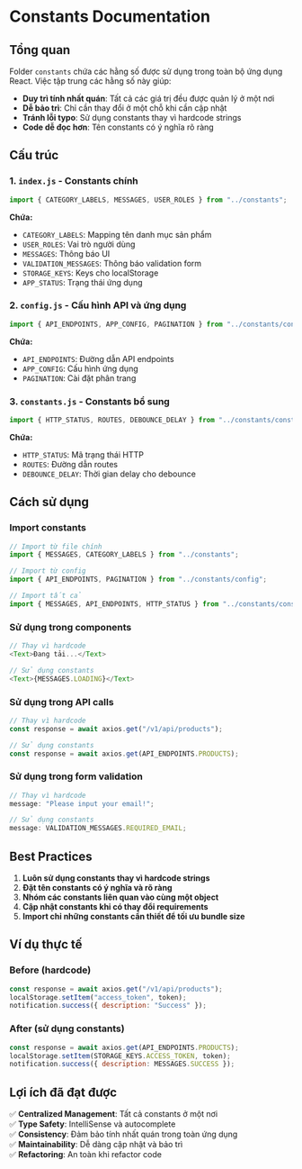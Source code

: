 # Constants Documentation

## Tổng quan

Folder `constants` chứa các hằng số được sử dụng trong toàn bộ ứng dụng React. Việc tập trung các hằng số này giúp:

-   **Duy trì tính nhất quán**: Tất cả các giá trị đều được quản lý ở một nơi
-   **Dễ bảo trì**: Chỉ cần thay đổi ở một chỗ khi cần cập nhật
-   **Tránh lỗi typo**: Sử dụng constants thay vì hardcode strings
-   **Code dễ đọc hơn**: Tên constants có ý nghĩa rõ ràng

## Cấu trúc

### 1. `index.js` - Constants chính

```javascript
import { CATEGORY_LABELS, MESSAGES, USER_ROLES } from "../constants";
```

**Chứa:**

-   `CATEGORY_LABELS`: Mapping tên danh mục sản phẩm
-   `USER_ROLES`: Vai trò người dùng
-   `MESSAGES`: Thông báo UI
-   `VALIDATION_MESSAGES`: Thông báo validation form
-   `STORAGE_KEYS`: Keys cho localStorage
-   `APP_STATUS`: Trạng thái ứng dụng

### 2. `config.js` - Cấu hình API và ứng dụng

```javascript
import { API_ENDPOINTS, APP_CONFIG, PAGINATION } from "../constants/config";
```

**Chứa:**

-   `API_ENDPOINTS`: Đường dẫn API endpoints
-   `APP_CONFIG`: Cấu hình ứng dụng
-   `PAGINATION`: Cài đặt phân trang

### 3. `constants.js` - Constants bổ sung

```javascript
import { HTTP_STATUS, ROUTES, DEBOUNCE_DELAY } from "../constants/constants";
```

**Chứa:**

-   `HTTP_STATUS`: Mã trạng thái HTTP
-   `ROUTES`: Đường dẫn routes
-   `DEBOUNCE_DELAY`: Thời gian delay cho debounce

## Cách sử dụng

### Import constants

```javascript
// Import từ file chính
import { MESSAGES, CATEGORY_LABELS } from "../constants";

// Import từ config
import { API_ENDPOINTS, PAGINATION } from "../constants/config";

// Import tất cả
import { MESSAGES, API_ENDPOINTS, HTTP_STATUS } from "../constants/constants";
```

### Sử dụng trong components

```javascript
// Thay vì hardcode
<Text>Đang tải...</Text>

// Sử dụng constants
<Text>{MESSAGES.LOADING}</Text>
```

### Sử dụng trong API calls

```javascript
// Thay vì hardcode
const response = await axios.get("/v1/api/products");

// Sử dụng constants
const response = await axios.get(API_ENDPOINTS.PRODUCTS);
```

### Sử dụng trong form validation

```javascript
// Thay vì hardcode
message: "Please input your email!";

// Sử dụng constants
message: VALIDATION_MESSAGES.REQUIRED_EMAIL;
```

## Best Practices

1. **Luôn sử dụng constants thay vì hardcode strings**
2. **Đặt tên constants có ý nghĩa và rõ ràng**
3. **Nhóm các constants liên quan vào cùng một object**
4. **Cập nhật constants khi có thay đổi requirements**
5. **Import chỉ những constants cần thiết để tối ưu bundle size**

## Ví dụ thực tế

### Before (hardcode)

```javascript
const response = await axios.get("/v1/api/products");
localStorage.setItem("access_token", token);
notification.success({ description: "Success" });
```

### After (sử dụng constants)

```javascript
const response = await axios.get(API_ENDPOINTS.PRODUCTS);
localStorage.setItem(STORAGE_KEYS.ACCESS_TOKEN, token);
notification.success({ description: MESSAGES.SUCCESS });
```

## Lợi ích đã đạt được

✅ **Centralized Management**: Tất cả constants ở một nơi  
✅ **Type Safety**: IntelliSense và autocomplete  
✅ **Consistency**: Đảm bảo tính nhất quán trong toàn ứng dụng  
✅ **Maintainability**: Dễ dàng cập nhật và bảo trì  
✅ **Refactoring**: An toàn khi refactor code
